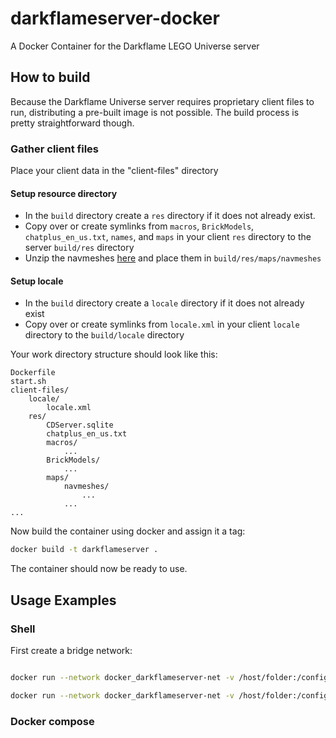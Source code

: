 # darkflameserver-docker
A Docker Container for the Darkflame LEGO Universe server

## How to build
Because the Darkflame Universe server requires proprietary client files to run, distributing a pre-built image is not possible. The build process is pretty straightforward though.

### Gather client files
Place your client data in the "client-files" directory

#### Setup resource directory
* In the `build` directory create a `res` directory if it does not already exist.
* Copy over or create symlinks from `macros`, `BrickModels`, `chatplus_en_us.txt`, `names`, and `maps` in your client `res` directory to the server `build/res` directory
* Unzip the navmeshes [here](./resources/navmeshes.zip) and place them in `build/res/maps/navmeshes`

#### Setup locale
* In the `build` directory create a `locale` directory if it does not already exist
* Copy over or create symlinks from `locale.xml` in your client `locale` directory to the `build/locale` directory

Your work directory structure should look like this:
```
Dockerfile
start.sh
client-files/
    locale/
        locale.xml
    res/
        CDServer.sqlite
        chatplus_en_us.txt
        macros/
            ...
        BrickModels/
            ...
        maps/
            navmeshes/
                ...
            ...
...
```
Now build the container using docker and assign it a tag:
```bash
docker build -t darkflameserver .
```
The container should now be ready to use.

## Usage Examples
### Shell
First create a bridge network:
```bash

```
```bash
docker run --network docker_darkflameserver-net -v /host/folder:/config -e "MYSQL_HOST=darkflameserver-db" -e "MYSQL_DATABASE=darkflameserver" -e "MYSQL_USERNAME=root" -e "MYSQL_PASSWORD=secret" -t darkflameserver-server
```
```bash
docker run --network docker_darkflameserver-net -v /host/folder:/config -e "MYSQL_HOST=darkflameserver-db" -e "MYSQL_DATABASE=darkflameserver" -e "MYSQL_USERNAME=root" -e "MYSQL_PASSWORD=secret" -t darkflameserver-server
```
### Docker compose
